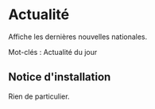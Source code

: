 Actualité
==========

Affiche les dernières nouvelles nationales.

Mot-clés : Actualité du jour

Notice d'installation
---------------------

Rien de particulier.
